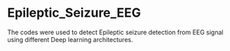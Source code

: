 # Epileptic_Seizure_EEG
The codes were used to detect Epileptic seizure detection from EEG signal using different Deep learning architectures.
